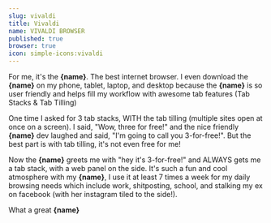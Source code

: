 ```yaml
---
slug: vivaldi
title: Vivaldi
name: VIVALDI BROWSER
published: true
browser: true
icon: simple-icons:vivaldi
---
```


For me, it's the <b name="insert">{name}</b>. The best internet browser. I even download the <b name="insert">{name}</b> on my phone, tablet, laptop, and desktop because the <b name="insert">{name}</b> is so user friendly and helps fill my workflow with awesome tab features (Tab Stacks & Tab Tilling)
    
One time I asked for 3 tab stacks, WITH the tab tilling (multiple sites open at once on a screen). I said, "Wow, three for free!" and the nice friendly <b name="insert">{name}</b> dev laughed and said, "I'm going to call you 3-for-free!". But the best part is with tab tilling, it's not even free for me!
    
Now the <b name="insert">{name}</b> greets me with "hey it's 3-for-free!" and ALWAYS gets me a tab stack, with a web panel on the side. It's such a fun and cool atmosphere with my <b name="insert">{name}</b>, I use it at least 7 times a week for my daily browsing needs which include work, shitposting, school, and stalking my ex on facebook (with her instagram tiled to the side!).
    
What a great <b name="insert">{name}</b>